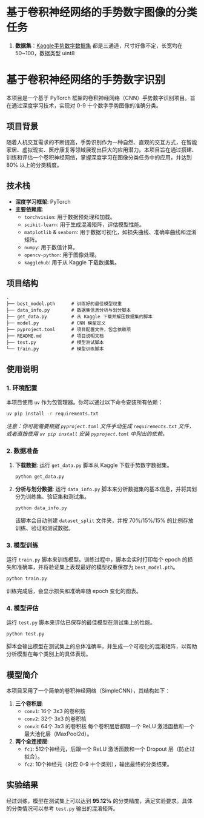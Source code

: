 # 基于卷积神经网络的手势数字图像的分类任务

1. **数据集**：[Kaggle手势数字数据集](https://www.kaggle.com/datasets/muhammadkhalid/sign-language-for-numbers/code) 都是三通道，尺寸好像不定，长宽均在50~100，数据类型 uint8

# 基于卷积神经网络的手势数字识别

本项目是一个基于 PyTorch 框架的卷积神经网络（CNN）手势数字识别项目。旨在通过深度学习技术，实现对 0-9 十个数字手势图像的准确分类。

## 项目背景

随着人机交互需求的不断提高，手势识别作为一种自然、直观的交互方式，在智能家居、虚拟现实、医疗康复等领域展现出巨大的应用潜力。本项目旨在通过搭建、训练和评估一个卷积神经网络，掌握深度学习在图像分类任务中的应用，并达到 80% 以上的分类精度。

## 技术栈

*   **深度学习框架**: PyTorch
*   **主要依赖库**:
    *   `torchvision`: 用于数据预处理和加载。
    *   `scikit-learn`: 用于生成混淆矩阵，评估模型性能。
    *   `matplotlib` & `seaborn`: 用于数据可视化，如损失曲线、准确率曲线和混淆矩阵。
    *   `numpy`: 用于数值计算。
    *   `opencv-python`: 用于图像处理。
    *   `kagglehub`: 用于从 Kaggle 下载数据集。

## 项目结构

```
.
├── best_model.pth      # 训练好的最佳模型权重
├── data_info.py        # 数据集信息分析与划分脚本
├── get_data.py         # 从 Kaggle 下载并解压数据集的脚本
├── model.py            # CNN 模型定义
├── pyproject.toml      # 项目配置文件，包含依赖项
├── README.md           # 项目说明文档
├── test.py             # 模型测试脚本
└── train.py            # 模型训练脚本
```

## 使用说明

### 1. 环境配置

本项目使用 `uv` 作为包管理器。你可以通过以下命令安装所有依赖：

```bash
uv pip install -r requirements.txt
```
*注意：你可能需要根据 `pyproject.toml` 文件手动生成 `requirements.txt` 文件，或者直接使用 `uv pip install` 安装 `pyproject.toml` 中列出的依赖。*

### 2. 数据准备

1.  **下载数据**: 运行 `get_data.py` 脚本从 Kaggle 下载手势数字数据集。
    ```bash
    python get_data.py
    ```
2.  **分析与划分数据**: 运行 `data_info.py` 脚本来分析数据集的基本信息，并将其划分为训练集、验证集和测试集。
    ```bash
    python data_info.py
    ```
    该脚本会自动创建 `dataset_split` 文件夹，并按 70%/15%/15% 的比例存放训练、验证和测试数据。

### 3. 模型训练

运行 `train.py` 脚本来训练模型。训练过程中，脚本会实时打印每个 epoch 的损失和准确率，并将验证集上表现最好的模型权重保存为 `best_model.pth`。

```bash
python train.py
```

训练完成后，会显示损失和准确率随 epoch 变化的图表。

### 4. 模型评估

运行 `test.py` 脚本来评估已保存的最佳模型在测试集上的性能。

```bash
python test.py
```

脚本会输出模型在测试集上的总体准确率，并生成一个可视化的混淆矩阵，以帮助分析模型在每个类别上的具体表现。

## 模型简介

本项目采用了一个简单的卷积神经网络（SimpleCNN），其结构如下：

1.  **三个卷积层**:
    *   `conv1`: 16个 3x3 的卷积核
    *   `conv2`: 32个 3x3 的卷积核
    *   `conv3`: 64个 3x3 的卷积核
    每个卷积层后都跟一个 ReLU 激活函数和一个最大池化层（MaxPool2d）。
2.  **两个全连接层**:
    *   `fc1`: 512个神经元，后跟一个 ReLU 激活函数和一个 Dropout 层（防止过拟合）。
    *   `fc2`: 10个神经元（对应 0-9 十个类别），输出最终的分类结果。

## 实验结果

经过训练，模型在测试集上可以达到 **95.12%** 的分类精度，满足实验要求。具体的分类情况可以参考 `test.py` 输出的混淆矩阵。
